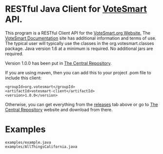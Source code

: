 RESTful Java Client for <a href="http://votesmart.org">VoteSmart</a> API.
=========
This program is a RESTful Client API for the <a href="http://votesmart.org">VoteSmart.org Website.</a>
The <a href="http://api.votesmart.org/docs/">VoteSmart Documentation</a> site has 
additional information and terms of use.
The typical user will typically use the classes in the org.votesmart.classes package.
Java version 1.6 at a minimum is required. No additional jars are required.

Version 1.0.0 has been put in <a href="http://search.maven.org/#browse">The Central Repository</a>.

If you are using maven, then you can add this to your project .pom file to include this client:

    <groupId>org.votesmart</groupId>
    <artifactId>votesmart-client</artifactId>
    <version>1.0.0</version>

Otherwise, you can get everything from the <a href="https://github.com/karlnicholas/votesmart/releases">releases</a> tab above or go to <a href="http://search.maven.org/#browse">The Central Repository</a> website and download from there.

Examples
========
    examples/example.java
    examples/AllThingsCalifornia.java
